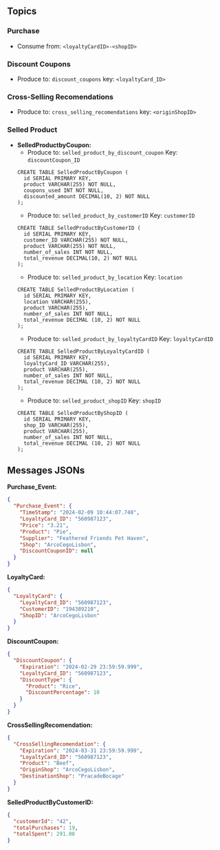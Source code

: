 ## Topics


### Purchase

- Consume from: `<loyaltyCardID>-<shopID>`

### Discount Coupons

- Produce to: `discount_coupons` key: `<loyaltyCard_ID>`

### Cross-Selling Recomendations

- Produce to: `cross_selling_recomendations` key: `<originShopID>`

### Selled Product

- **SelledProductbyCoupon:**
  - Produce to: `selled_product_by_discount_coupon` Key: `discountCoupon_ID`
  ```
  CREATE TABLE SelledProductByCoupon (
    id SERIAL PRIMARY KEY,
    product VARCHAR(255) NOT NULL,
    coupons_used INT NOT NULL,
    discounted_amount DECIMAL(10, 2) NOT NULL
  );
  ```
  - Produce to: `selled_product_by_customerID` Key: `customerID`
  ```
  CREATE TABLE SelledProductByCustomerID (
    id SERIAL PRIMARY KEY,
    customer_ID VARCHAR(255) NOT NULL,
    product VARCHAR(255) NOT NULL,
    number_of_sales INT NOT NULL,
    total_revenue DECIMAL(10, 2) NOT NULL
  );
  ```
  - Produce to: `selled_product_by_location` Key: `location`
  ```
  CREATE TABLE SelledProductByLocation (
    id SERIAL PRIMARY KEY,
    location VARCHAR(255),
    product VARCHAR(255),
    number_of_sales INT NOT NULL,
    total_revenue DECIMAL (10, 2) NOT NULL
  );
  ```
  - Produce to: `selled_product_by_loyaltyCardID` Key: `loyaltyCardID`
  ```
  CREATE TABLE SelledProductByLoyaltyCardID (
    id SERIAL PRIMARY KEY,
    loyaltyCard_ID VARCHAR(255),
    product VARCHAR(255),
    number_of_sales INT NOT NULL,
    total_revenue DECIMAL (10, 2) NOT NULL
  );
  ```
  - Produce to: `selled_product_shopID` Key: `shopID`
  ```
  CREATE TABLE SelledProductByShopID (
    id SERIAL PRIMARY KEY,
    shop_ID VARCHAR(255),
    product VARCHAR(255),
    number_of_sales INT NOT NULL,
    total_revenue DECIMAL (10, 2) NOT NULL
  );
  ```

## Messages JSONs

**Purchase_Event:**

```json
{
  "Purchase_Event": {
    "TimeStamp": "2024-02-09 10:44:07.748",
    "LoyaltyCard_ID": "560987123",
    "Price": "3.21",
    "Product": "Pie",
    "Supplier": "Feathered Friends Pet Haven",
    "Shop": "ArcoCegoLisbon",
    "DiscountCouponID": null
  }
}
```

**LoyaltyCard:**

```json
{
  "LoyaltyCard": {
    "LoyaltyCard_ID": "560987123",
    "CustomerID": "194389210",
    "ShopID": "ArcoCegoLisbon"
  }
}
```

**DiscountCoupon:**

```json
{
  "DiscountCoupon": {
    "Expiration": "2024-02-29 23:59:59.999",
    "LoyaltyCard_ID": "560987123",
    "DiscountType": {
      "Product": "Rice",
      "DiscountPercentage": 10
    }
  }
}
```

**CrossSellingRecomendation:**

```json
{
  "CrossSellingRecomendation": {
    "Expiration": "2024-03-31 23:59:59.999",
    "LoyaltyCard_ID": "560987123",
    "Product": "Beef",
    "OriginShop": "ArcoCegoLisbon",
    "DestinationShop": "PracadeBocage"
  }
}
```

**SelledProductByCustomerID:**

```json
{
  "customerId": "42",
  "totalPurchases": 19,
  "totalSpent": 291.00
}

```